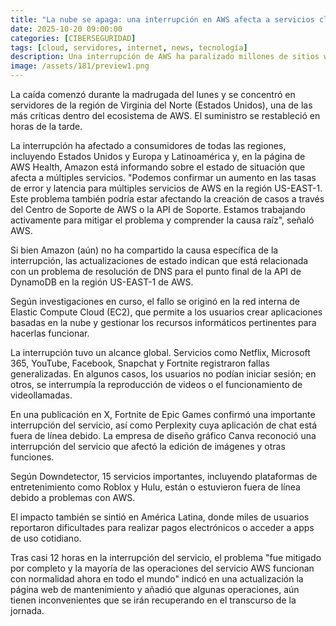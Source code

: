 ```yaml
---
title: "La nube se apaga: una interrupción en AWS afecta a servicios clave en línea"
date: 2025-10-20 09:00:00 
categories: [CIBERSEGURIDAD]
tags: [cloud, servidores, internet, news, tecnología]
description: Una interrupción de AWS ha paralizado millones de sitios web, incluyendo Amazon.com, Prime Video, Perplexity AI, Canva y más.
image: /assets/181/preview1.png
---
```


La caída comenzó durante la madrugada del lunes y se concentró en servidores de la región de Virginia del Norte (Estados Unidos), una de las más críticas dentro del ecosistema de AWS. El suministro se restableció en horas de la tarde.

La interrupción ha afectado a consumidores de todas las regiones, incluyendo Estados Unidos y Europa y Latinoamérica y, en la página de AWS Health, Amazon está informando sobre el estado de situación que afecta a múltiples servicios. "Podemos confirmar un aumento en las tasas de error y latencia para múltiples servicios de AWS en la región US-EAST-1. Este problema también podría estar afectando la creación de casos a través del Centro de Soporte de AWS o la API de Soporte. Estamos trabajando activamente para mitigar el problema y comprender la causa raíz", señaló AWS.

Si bien Amazon (aún) no ha compartido la causa específica de la interrupción, las actualizaciones de estado indican que está relacionada con un problema de resolución de DNS para el punto final de la API de DynamoDB en la región US-EAST-1 de AWS.

Según investigaciones en curso, el fallo se originó en la red interna de Elastic Compute Cloud (EC2), que permite a los usuarios crear aplicaciones basadas en la nube y gestionar los recursos informáticos pertinentes para hacerlas funcionar.

La interrupción tuvo un alcance global. Servicios como Netflix, Microsoft 365, YouTube, Facebook, Snapchat y Fortnite registraron fallas generalizadas. En algunos casos, los usuarios no podían iniciar sesión; en otros, se interrumpía la reproducción de videos o el funcionamiento de videollamadas.

En una publicación en X, Fortnite de Epic Games confirmó una importante interrupción del servicio, así como Perplexity cuya aplicación de chat está fuera de línea debido. La empresa de diseño gráfico Canva reconoció una interrupción del servicio que afectó la edición de imágenes y otras funciones.

Según Downdetector, 15 servicios importantes, incluyendo plataformas de entretenimiento como Roblox y Hulu, están o estuvieron fuera de línea debido a problemas con AWS.

El impacto también se sintió en América Latina, donde miles de usuarios reportaron dificultades para realizar pagos electrónicos o acceder a apps de uso cotidiano. 

Tras casi 12 horas en la interrupción del servicio, el problema "fue mitigado por completo y la mayoría de las operaciones del servicio AWS funcionan con normalidad ahora en todo el mundo" indicó en una actualización la página web de mantenimiento y añadió que algunas operaciones, aún tienen inconvenientes que se irán recuperando en el transcurso de la jornada.
